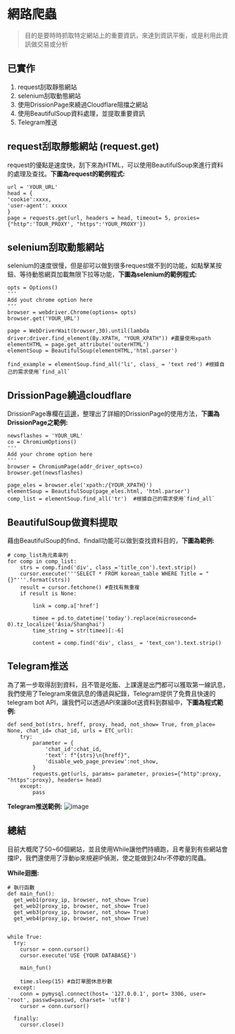 # 網路爬蟲
> 目的是要時時抓取特定網站上的重要資訊，來達到資訊平衡，或是利用此資訊做交易或分析

## 已實作
1. request刮取靜態網站 
2. selenium刮取動態網站
3. 使用DrissionPage來繞過Cloudflare阻擋之網站
4. 使用BeautifulSoup資料處理，並提取重要資訊
5. Telegram推送

## request刮取靜態網站 (request.get)
request的優點是速度快，刮下來為HTML，可以使用BeautifulSoup來進行資料的處理及查找。**下圖為request的範例程式:**

```python3
url = 'YOUR_URL'
head = {
'cookie':xxxx,
'user-agent': xxxxx
}
page = requests.get(url, headers = head, timeout= 5, proxies={"http":'TOUR_PROXY', "https":'YOUR_PROXY'})
```


## selenium刮取動態網站 
selenium的速度很慢，但是卻可以做到很多request做不到的功能，如點擊某按鈕、等待動態網頁加載無限下拉等功能，**下圖為selenium的範例程式:**

```python3
opts = Options()
'''
Add yout chrome option here
'''
browser = webdriver.Chrome(options= opts)
browser.get('YOUR_URL')

page = WebDriverWait(browser,30).until(lambda driver:driver.find_element(By.XPATH, "YOUR_XPATH")) #盡量使用xpath
elementHTML = page.get_attribute('outerHTML')
elementSoup = BeautifulSoup(elementHTML,'html.parser')

find_example = elementSoup.find_all('li', class_ = 'text red') #根據自己的需求使用`find_all`
```



## DrissionPage繞過cloudflare
DrissionPage專欄在[這邊](https://github.com/JulianLee310514065/SideProject--Akasha/tree/main/Akasha%20-%20Web_scrapy_system/Akasha%20-%20Web_scrapy/DrissionPage)，整理出了詳細的DrissionPage的使用方法，**下圖為DrissionPage之範例:**

```python3
newsflashes = 'YOUR_URL'  
co = ChromiumOptions()
'''
Add your chrome option here
'''
browser = ChromiumPage(addr_driver_opts=co)      
browser.get(newsflashes)

page_eles = browser.ele('xpath:/{YOUR_XPATH}')
elementSoup = BeautifulSoup(page_eles.html, 'html.parser')
comp_list = elementSoup.find_all('tr')  #根據自己的需求使用`find_all`
```



## BeautifulSoup做資料提取
藉由BeautifulSoup的find、findall功能可以做到查找資料目的，**下圖為範例:**

```python3
# comp_list為元素串列
for comp in comp_list:
    strs = comp.find('div', class_='title_con').text.strip()
    cursor.execute('''SELECT * FROM korean_table WHERE Title = "{}"'''.format(strs))
    result = cursor.fetchone() #查找有無重複
    if result is None:

        link = comp.a['href']
        
        timee = pd.to_datetime('today').replace(microsecond= 0).tz_localize('Asia/Shanghai')
        time_string = str(timee)[:-6]

        content = comp.find('div', class_ = 'text_con').text.strip()
```


## Telegram推送
為了第一步取得刮到資料，且不管是吃飯、上課還是出門都可以獲取第一線訊息，我們使用了Telegram來做訊息的傳遞與紀錄，Telegram提供了免費且快速的telegram bot API，讓我們可以透過API來讓Bot送資料到群組中，**下圖為程式範例:**

```python3
def send_bot(strs, hreff, proxy, head, not_show= True, from_place= None, chat_id= chat_id, urls = ETC_url):
    try:
        parameter = {
            'chat_id':chat_id,
            'text': f"{strs}\n{hreff}",
            'disable_web_page_preview':not_show,
        }
        requests.get(urls, params= parameter, proxies={"http":proxy, "https":proxy}, headers= head)
    except:
        pass
```



**Telegram推送範例:**
![image](https://user-images.githubusercontent.com/101493861/197339555-97411ef0-ec56-4f47-9310-42fc4306a88d.png)

## 總結
目前大概爬了50~60個網站，並且使用While讓他們持續跑，且考量到有些網站會擋IP，我們還使用了浮動ip來規避IP偵測，使之能做到24hr不停歇的爬蟲。

**While迴圈:**

```python3
# 執行函數
def main_fun():
  get_web1(proxy_ip, browser, not_show= True)    
  get_web2(proxy_ip, browser, not_show= True) 
  get_web3(proxy_ip, browser, not_show= True)     
  get_web4(proxy_ip, browser, not_show= True)


while True:
  try:
    cursor = conn.cursor()
    cursor.execute('USE {YOUR DATABASE}') 
    
    main_fun() 
    
    time.sleep(15) #自訂單圈休息秒數
  except:
    conn = pymysql.connect(host= '127.0.0.1', port= 3306, user= 'root', passwd=passwd, charset= 'utf8')
    cursor = conn.cursor()
    
  finally:
    cursor.close()
```

